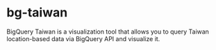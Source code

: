 bg-taiwan
=========

BigQuery Taiwan is a visualization tool that allows you to query Taiwan location-based data via BigQuery API and visualize it.
